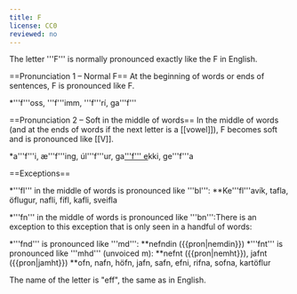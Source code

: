 ```yaml
---
title: F
license: CC0
reviewed: no
---
```


The letter '''F''' is normally pronounced exactly like the F in English.

==Pronunciation 1 – Normal F==
At the beginning of words or ends of sentences, F is pronounced like F.

*'''f'''oss, '''f'''imm, '''f'''rí, ga'''f'''

==Pronunciation 2 – Soft in the middle of words==
In the middle of words (and at the ends of words if the next letter is a [[vowel]]), F becomes soft and is pronounced like [[V]].

*a'''f'''i, æ'''f'''ing, úl'''f'''ur, ga<u>'''f''' e</u>kki, ge'''f'''a

==Exceptions==

*'''fl''' in the middle of words is pronounced like '''bl''':
**Ke'''fl'''avík, tafla, öflugur, nafli, fífl, kafli, sveifla

*'''fn''' in the middle of words is pronounced like '''bn''':<ref group="note">There is an exception to this exception that is only seen in a handful of words:

*'''fnd''' is pronounced like '''md''':
**nefndin ({{pron|nemdin}})
*'''fnt''' is pronounced like '''mhd''' (unvoiced m):
**nefnt ({{pron|nemht}}), jafnt ({{pron|jamht}})
</ref>
**ofn, nafn, höfn, jafn, safn, efni, rifna, sofna, kartöflur

The name of the letter is "eff", the same as in English.


